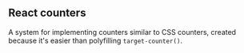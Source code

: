 ## React counters

A system for implementing counters similar to CSS counters, created because
it's easier than polyfilling `target-counter()`.
